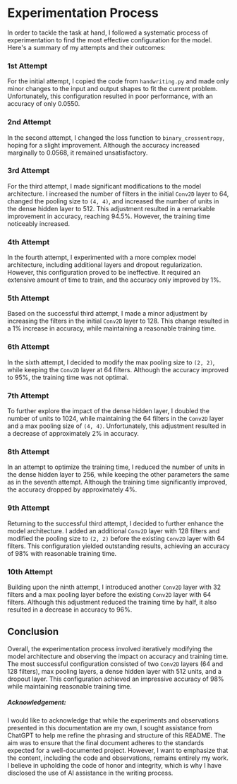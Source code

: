 # Experimentation Process

In order to tackle the task at hand, I followed a systematic process of experimentation to find the most effective configuration for the model. Here's a summary of my attempts and their outcomes:

### 1st Attempt
For the initial attempt, I copied the code from `handwriting.py` and made only minor changes to the input and output shapes to fit the current problem. Unfortunately, this configuration resulted in poor performance, with an accuracy of only 0.0550.

### 2nd Attempt
In the second attempt, I changed the loss function to `binary_crossentropy`, hoping for a slight improvement. Although the accuracy increased marginally to 0.0568, it remained unsatisfactory.

### 3rd Attempt
For the third attempt, I made significant modifications to the model architecture. I increased the number of filters in the initial `Conv2D` layer to 64, changed the pooling size to `(4, 4)`, and increased the number of units in the dense hidden layer to 512. This adjustment resulted in a remarkable improvement in accuracy, reaching 94.5%. However, the training time noticeably increased.

### 4th Attempt
In the fourth attempt, I experimented with a more complex model architecture, including additional layers and dropout regularization. However, this configuration proved to be ineffective. It required an extensive amount of time to train, and the accuracy only improved by 1%.

### 5th Attempt
Based on the successful third attempt, I made a minor adjustment by increasing the filters in the initial `Conv2D` layer to 128. This change resulted in a 1% increase in accuracy, while maintaining a reasonable training time.

### 6th Attempt
In the sixth attempt, I decided to modify the max pooling size to `(2, 2)`, while keeping the `Conv2D` layer at 64 filters. Although the accuracy improved to 95%, the training time was not optimal.

### 7th Attempt
To further explore the impact of the dense hidden layer, I doubled the number of units to 1024, while maintaining the 64 filters in the `Conv2D` layer and a max pooling size of `(4, 4)`. Unfortunately, this adjustment resulted in a decrease of approximately 2% in accuracy.

### 8th Attempt
In an attempt to optimize the training time, I reduced the number of units in the dense hidden layer to 256, while keeping the other parameters the same as in the seventh attempt. Although the training time significantly improved, the accuracy dropped by approximately 4%.

### 9th Attempt
Returning to the successful third attempt, I decided to further enhance the model architecture. I added an additional `Conv2D` layer with 128 filters and modified the pooling size to `(2, 2)` before the existing `Conv2D` layer with 64 filters. This configuration yielded outstanding results, achieving an accuracy of 98% with reasonable training time.

### 10th Attempt
Building upon the ninth attempt, I introduced another `Conv2D` layer with 32 filters and a max pooling layer before the existing `Conv2D` layer with 64 filters. Although this adjustment reduced the training time by half, it also resulted in a decrease in accuracy to 96%.

## Conclusion
Overall, the experimentation process involved iteratively modifying the model architecture and observing the impact on accuracy and training time. The most successful configuration consisted of two `Conv2D` layers (64 and 128 filters), max pooling layers, a dense hidden layer with 512 units, and a dropout layer. This configuration achieved an impressive accuracy of 98% while maintaining reasonable training time.
&nbsp;

##### Acknowledgement:
I would like to acknowledge that while the experiments and observations presented in this documentation are my own, I sought assistance from ChatGPT to help me refine the phrasing and structure of this README. The aim was to ensure that the final document adheres to the standards expected for a well-documented project. However, I want to emphasize that the content, including the code and observations, remains entirely my work. I believe in upholding the code of honor and integrity, which is why I have disclosed the use of AI assistance in the writing process.